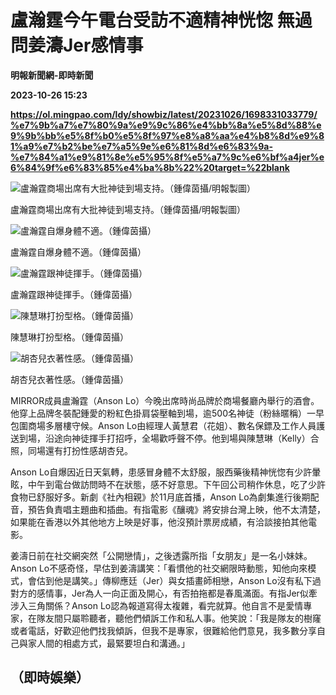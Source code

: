 # 盧瀚霆今午電台受訪不適精神恍惚 無過問姜濤Jer感情事
**明報新聞網-即時新聞**

**2023-10-26 15:23**

**https://ol.mingpao.com/ldy/showbiz/latest/20231026/1698331033779/%e7%9b%a7%e7%80%9a%e9%9c%86%e4%bb%8a%e5%8d%88%e9%9b%bb%e5%8f%b0%e5%8f%97%e8%a8%aa%e4%b8%8d%e9%81%a9%e7%b2%be%e7%a5%9e%e6%81%8d%e6%83%9a-%e7%84%a1%e9%81%8e%e5%95%8f%e5%a7%9c%e6%bf%a4jer%e6%84%9f%e6%83%85%e4%ba%8b%22%20target=%22blank**

![盧瀚霆商場出席有大批神徒到場支持。（鍾偉茵攝/明報製圖）](https://fs.mingpao.com/ldy/20231026/s00009/3c0609400f42687ac77f29d07db446f4.jpg)

盧瀚霆商場出席有大批神徒到場支持。（鍾偉茵攝/明報製圖）

![盧瀚霆自爆身體不適。（鍾偉茵攝）](https://fs.mingpao.com/ldy/20231026/s00009/3c07cdb4ecf4d1028c823fc63bef9b4f.jpg)

盧瀚霆自爆身體不適。（鍾偉茵攝）

![盧瀚霆跟神徒揮手。（鍾偉茵攝）](https://fs.mingpao.com/ldy/20231026/s00009/3c1d39fad98af599d5df0ccb3e1bf05c.jpg)

盧瀚霆跟神徒揮手。（鍾偉茵攝）

![陳慧琳打扮型格。（鍾偉茵攝）](https://fs.mingpao.com/ldy/20231026/s00009/3c091586e3051834b0d40bc50c492fac.jpg)

陳慧琳打扮型格。（鍾偉茵攝）

![胡杏兒衣著性感。（鍾偉茵攝）](https://fs.mingpao.com/ldy/20231026/s00009/3c0a508ba5694b777ffa9f5ba71561f0.jpg)

胡杏兒衣著性感。（鍾偉茵攝）

MIRROR成員盧瀚霆（Anson Lo）今晚出席時尚品牌於商場餐廳內舉行的酒會。他穿上品牌冬裝配鍾愛的粉紅色掛肩袋壓軸到場，逾500名神徒（粉絲暱稱）一早包圍商場多層樓守候。Anson Lo由經理人黃慧君（花姐）、數名保鏢及工作人員護送到場，沿途向神徒揮手打招呼，全場歡呼聲不停。他到場與陳慧琳（Kelly）合照，同場還有打扮性感胡杏兒。

Anson Lo自爆因近日天氣轉，患感冒身體不太舒服，服西藥後精神恍惚有少許暈眩，中午到電台做訪問時不在狀態，感不好意思。下午回公司稍作休息，吃了少許食物已舒服好多。新劇《社內相親》於11月底首播，Anson Lo為劇集進行後期配音，預告負責唱主題曲和插曲。有指電影《釀魂》將安排台灣上映，他不太清楚，如果能在香港以外其他地方上映是好事，他沒預計票房成績，有洽談接拍其他電影。

姜濤日前在社交網突然「公開戀情」，之後透露所指「女朋友」是一名小妹妹。Anson Lo不感奇怪，早估到姜濤講笑：「看慣他的社交網限時動態，知他向來模式，會估到他是講笑。」傳柳應廷（Jer）與女插畫師相戀，Anson Lo沒有私下過對方的感情事，Jer為人一向正面及開心，有否拍拖都是春風滿面。有指Jer似牽涉入三角關係？Anson Lo認為報道寫得太複雜，看完就算。他自言不是愛情專家，在隊友間只屬聆聽者，聽他們傾訴工作和私人事。他笑說：「我是隊友的樹窿或者電話，好歡迎他們找我傾訴，但我不是專家，很難給他們意見，我多數分享自己與家人間的相處方式，最緊要坦白和溝通。」

（即時娛樂）
------